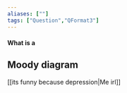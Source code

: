 ```yaml
---
aliases: [""]
tags: ["Question","QFormat3"]
---
```


#### What is a
## Moody diagram
[[its funny because depression|Me irl]]

